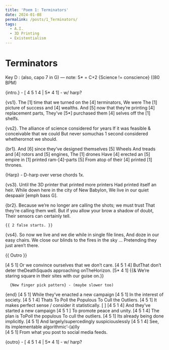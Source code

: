 ```yaml
---
title: 'Poem 1: Terminators'
date: 2024-01-08
permalink: /posts/1_Terminators/
tags:
  - A.I.
  - 3D Printing
  - Existentialism
---
```


Terminators
======

  Key D  :   (also, capo 7 in G) — note: 5* = C+2
{Science != conscience} ((80 BPM)

{intro.} - [ 4 5 1 4 | 5* 4 1] - w/ harp? 

{vs1}. The [1] time that we turned on the [4] terminators, We were
       The [1] picture of success and [4] wealths.
       And [5] now that they’re printing [4] replacement parts, 
       They’ve [5*] purchased them [4] selves off the [1] shelfs. 

{vs2}. The alliance of science considered for years 
       If it was feasible & conceivable that we could
       But never somuchas 1 second considered whetherornot we should.

{br1}. And [6] since they’ve designed themselves [5] Wheels
       And treads and [4] rotors and [5] engines, The [1] drones
       Have [4] erected an [5] empire in [1] printed ram-[4]-parts
       [5] From atop of their [4] printed [1] thrones.

{Harp} - D-harp over verse chords 1x.

{vs3}. Until the 3D printer that printed more printers 
       Had printed itself an heir.
       While down here in the city of New Babylon, 
       We live in our quiet despaaiir [emph bass G].

{br2}. Because we’re no longer are calling the shots; we must trust
       That they’re calling them well.
       But if you allow your brow a shadow of doubt, 
       Their sensors can certainly tell.

	{{ 2 false starts. }}

{vs4}. So now we live and we die while in single file lines,
       And doze in our easy chairs.
       We close our blinds to the fires in the sky …
       Pretending they just aren’t there.

{{ Outro }}

[4 5 1]   Or we convince ourselves that we don’t care.
[4 5 1 4] ButThat don’t deter theDeathSquads approaching onTheHorizon.
[5* 4 1]   {{& We’re staring square in their sites with our guise on.}}

      {New finger pick pattern} - (maybe slower too)
{end} [4 5 1]  While they’ve enacted a new campaign
      [4 5 1]    In the interest of society.
      [4 5 1 4]  Thats To Poll the Populous To Cull the Outliers.
      [4 5 1]    It makes perfect sense / consider it statistically.
      [       ]
      [4 5 1 4]  And they’ve started a new campaign 
      [4 5 1  ]  To promote peace and unity.
      [4 5 1 4]  The plan is ToPoll the populous To cull the outliers.
      [4 5 1]    Its already being done implicitly.
      [4 5 1]    And largely/supercedingly suspiciouslessly 
      [4 5 1 4]  See, its implementable algorithmic’-(a)lly            
      [4 5 1]    From what you post to social media feeds.

{outro} - [ 4 5 1 4 | 5* 4 1] - w/ harp? 